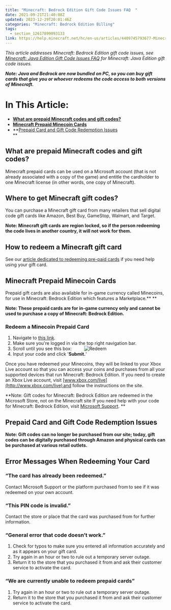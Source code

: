 ```yaml
---
title: "Minecraft: Bedrock Edition Gift Code Issues FAQ  "
date: 2021-09-21T21:40:08Z
updated: 2023-12-29T20:01:46Z
categories: "Minecraft: Bedrock Edition Billing"
tags:
  - section_12617899093133
link: https://help.minecraft.net/hc/en-us/articles/4409745793677-Minecraft-Bedrock-Edition-Gift-Code-Issues-FAQ-
---
```


*This article addresses Minecraft: Bedrock Edition gift code issues, see [Minecraft: Java Edition Gift Code Issues FAQ](../Minecraft-Java-Edition-Billing/Minecraft-Java-Edition-Gift-Code-Issues-FAQ.md) for Minecraft: Java Edition gift code issues.*

***Note: Java and Bedrock are now bundled on PC, so you can buy gift cards that give you or whoever redeems the code access to both versions of Minecraft.***

# In This Article:

- **[What are prepaid Minecraft codes and gift codes?](#what-are-prepaidminecraftcodes-and-gift-codes)**
- **[Minecraft Prepaid Minecoin Cards](#minecraft-prepaid-minecoin-cards)**
- **[Prepaid Card and Gift Code Redemption Issues](#prepaid-card-and-gift-code-redemption-issues)  
  **

## What are prepaid Minecraft codes and gift codes?

Minecraft prepaid cards can be used on a Microsoft account (that is not already associated with a copy of the game) and entitle the cardholder to one Minecraft license (in other words, one copy of Minecraft).  

## Where to get Minecraft gift codes?

You can purchase a Minecraft gift card from many retailers that sell digital code gift cards like Amazon, Best Buy, GameStop, Walmart, and Target.

**Note: Minecraft gift cards are region locked, so if the person redeeming the code lives in another country, it will not work for them.**

## How to redeem a Minecraft gift card

See our [article dedicated to redeeming pre-paid cards](./Redeeming-a-Prepaid-Card-for-Minecraft-Java-Bedrock-Edition-for-PC.md) if you need help using your gift card.

## Minecraft Prepaid Minecoin Cards 

Prepaid gift cards are also available for in-game currency called Minecoins, for use in Minecraft: Bedrock Edition which features a Marketplace.** ** 

**Note: These prepaid cards are for in-game currency only and cannot be used to purchase a copy of Minecraft: Bedrock Edition.** 

### Redeem a Minecoin Prepaid Card

1.  Navigate to [this link](https://www.minecraft.net/en-us/redeem).
2.  Make sure you're logged in via the top right navigation bar.
3.  Scroll until you see this box:          ![Redeem](https://minecrafthelp.zendesk.com/hc/article_attachments/16784122492685)
4.  Input your code and click '**Submit.**'

Once you have redeemed your Minecoins, they will be linked to your Xbox Live account so that you can access your coins and purchases from all your supported devices that run Minecraft: Bedrock Edition. If you need to create an Xbox Live account, visit [www.xbox.com/live](http://www.xbox.com/live) and follow the instructions on the site.  

**Note: Gift codes for Minecraft: Bedrock Edition are redeemed in the Microsoft Store, not on the Minecraft site If you need help with your code for Minecraft: Bedrock Edition, visit [Microsoft Support](http://support.microsoft.com/help/10604/microsoft-account-redeem-gift-card-or-code). **

## Prepaid Card and Gift Code Redemption Issues 

**Note: Gift codes can no longer be purchased from our site; today, gift codes can be digitally purchased through Amazon and physical cards can be purchased at various retail outlets.**

## Error Messages When Redeeming Your Card 

### “The card has already been redeemed.”

Contact Microsoft Support or the platform purchased from to see if it was redeemed on your own account. 

### “This PIN code is invalid.”

Contact the store or place that the card was purchased from for further information.

### “General error that code doesn’t work.”

1.  Check for typos to make sure you entered all information accurately and as it appears on your gift card. 
2.  Try again in an hour or two to rule out a temporary server outage. 
3.  Return it to the store that you purchased it from and ask their customer service to activate the card. 

### “We are currently unable to redeem prepaid cards”

1.  Try again in an hour or two to rule out a temporary server outage.
2.  Return it to the store that you purchased it from and ask their customer service to activate the card.
